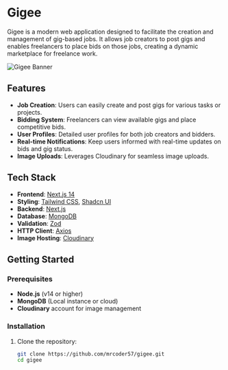 # Gigee

Gigee is a modern web application designed to facilitate the creation and management of gig-based jobs. It allows job creators to post gigs and enables freelancers to place bids on those jobs, creating a dynamic marketplace for freelance work.

![Gigee Banner](./images/gigee.png)  


## Features

- **Job Creation**: Users can easily create and post gigs for various tasks or projects.
- **Bidding System**: Freelancers can view available gigs and place competitive bids.
- **User Profiles**: Detailed user profiles for both job creators and bidders.
- **Real-time Notifications**: Keep users informed with real-time updates on bids and gig status.
- **Image Uploads**: Leverages Cloudinary for seamless image uploads.

## Tech Stack

- **Frontend**: [Next.js 14](https://nextjs.org/)
- **Styling**: [Tailwind CSS](https://tailwindcss.com/), [Shadcn UI](https://shadcn.dev/)
- **Backend**: [Next.js](https://nodejs.org/)
- **Database**: [MongoDB](https://www.mongodb.com/)
- **Validation**: [Zod](https://zod.dev/)
- **HTTP Client**: [Axios](https://axios-http.com/)
- **Image Hosting**: [Cloudinary](https://cloudinary.com/)

## Getting Started

### Prerequisites

- **Node.js** (v14 or higher)
- **MongoDB** (Local instance or cloud)
- **Cloudinary** account for image management

### Installation

1. Clone the repository:
   ```bash
   git clone https://github.com/mrcoder57/gigee.git
   cd gigee
